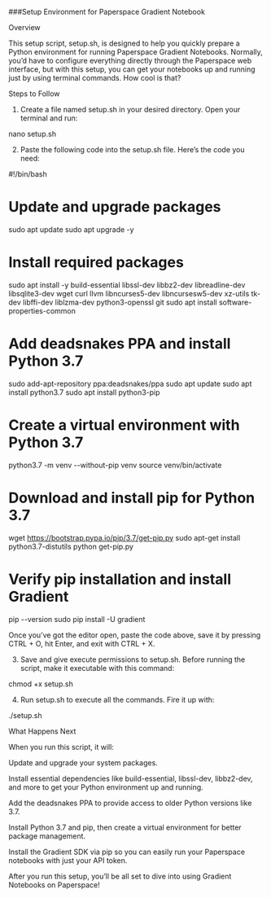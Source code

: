 ###Setup Environment for Paperspace Gradient Notebook

Overview

This setup script, setup.sh, is designed to help you quickly prepare a Python environment for running Paperspace Gradient Notebooks. Normally, you’d have to configure everything directly through the Paperspace web interface, but with this setup, you can get your notebooks up and running just by using terminal commands. How cool is that?

Steps to Follow

1. Create a file named setup.sh in your desired directory. Open your terminal and run:

nano setup.sh


2. Paste the following code into the setup.sh file. Here’s the code you need:

#!/bin/bash

# Update and upgrade packages
sudo apt update
sudo apt upgrade -y

# Install required packages
sudo apt install -y build-essential libssl-dev libbz2-dev libreadline-dev libsqlite3-dev wget curl llvm libncurses5-dev libncursesw5-dev xz-utils tk-dev libffi-dev liblzma-dev python3-openssl git
sudo apt install software-properties-common

# Add deadsnakes PPA and install Python 3.7
sudo add-apt-repository ppa:deadsnakes/ppa
sudo apt update
sudo apt install python3.7
sudo apt install python3-pip

# Create a virtual environment with Python 3.7
python3.7 -m venv --without-pip venv
source venv/bin/activate

# Download and install pip for Python 3.7
wget https://bootstrap.pypa.io/pip/3.7/get-pip.py
sudo apt-get install python3.7-distutils
python get-pip.py

# Verify pip installation and install Gradient
pip --version
sudo pip install -U gradient

Once you’ve got the editor open, paste the code above, save it by pressing CTRL + O, hit Enter, and exit with CTRL + X.


3. Save and give execute permissions to setup.sh. Before running the script, make it executable with this command:

chmod +x setup.sh


4. Run setup.sh to execute all the commands. Fire it up with:

./setup.sh



What Happens Next

When you run this script, it will:

Update and upgrade your system packages.

Install essential dependencies like build-essential, libssl-dev, libbz2-dev, and more to get your Python environment up and running.

Add the deadsnakes PPA to provide access to older Python versions like 3.7.

Install Python 3.7 and pip, then create a virtual environment for better package management.

Install the Gradient SDK via pip so you can easily run your Paperspace notebooks with just your API token.


After you run this setup, you’ll be all set to dive into using Gradient Notebooks on Paperspace!

